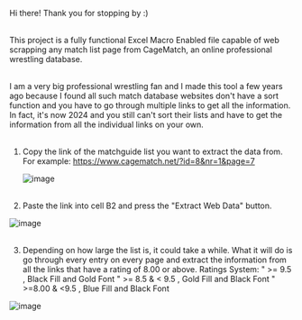 Hi there! Thank you for stopping by :)<br><br>



This project is a fully functional Excel Macro Enabled file capable of web scrapping any match list page from CageMatch, an online professional wrestling database.<br><br>



I am a very big professional wrestling fan and I made this tool a few years ago because I found all such match database websites don't have a sort function and you have to go through multiple links to get all the information. In fact, it's now 2024 and you still can't sort their lists and have to get the information from all the individual links on your own.<br><br>



1. Copy the link of the matchguide list you want to extract the data from. For example: https://www.cagematch.net/?id=8&nr=1&page=7

   ![image](https://github.com/SIT-ZHENYANG/WEB-SCRAPPER-FOR-CAGEMATCH-WEBSITE/assets/152409352/fcddfb13-3fb7-4246-825c-d1dc96c245c6)<br><br>




2. Paste the link into cell B2 and press the "Extract Web Data" button.

![image](https://github.com/SIT-ZHENYANG/WEB-SCRAPPER-FOR-CAGEMATCH-WEBSITE/assets/152409352/ff8b1478-7de7-470d-a97d-e5906eb91897)<br><br>




3. Depending on how large the list is, it could take a while. What it will do is go through every entry on every page and extract the information from all the links that have a rating of 8.00 or above. 
Ratings System:
" >= 9.5 , Black Fill and Gold Font
" >= 8.5 & < 9.5 , Gold Fill and Black Font
" >=8.00 & <9.5 , Blue Fill and Black Font

![image](https://github.com/SIT-ZHENYANG/WEB-SCRAPPER-FOR-CAGEMATCH-WEBSITE/assets/152409352/65d1ee0d-aac2-433f-b2a2-9c5bd0129891)
